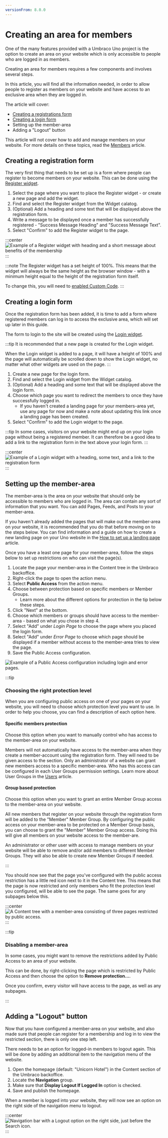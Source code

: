 ```yaml
---
versionFrom: 8.0.0
---
```


# Creating an area for members

One of the many features provided with a Umbraco Uno project is the option to create an area on your website which is only accessible to people who are logged in as members.

Creating an area for members requires a few components and involves several steps.

In this article, you will find all the information needed, in order to allow people to register as members on your website and have access to an exclusive area when they are logged in.

The article will cover:

* [Creating a registrations form](#creating-a-registration-form)
* [Creating a login form](#creating-a-login-form)
* Setting up the member-area
* Adding a "Logout" button

This article will not cover how to add and manage members on your website. For more details on these topics, read the [Members](../../Manage-users/Members) article.

## Creating a registration form

The very first thing that needs to be set up is a form where people can register to become members on your website. This can be done using the [Register widget](../../Widgets/Login-and-register/#register).

1. Select the page where you want to place the Register widget - or create a new page and add the widget.
2. Find and select the Register widget from the Widget calatog.
3. (Optional) Add a heading and some text that will be displayed above the registration form.
4. Write a message to be displayed once a member has successfully registered - "Success Message Heading" and "Success Message Text".
5. Select "Confirm" to add the Register widget to the page.

:::center
![Example of a Register widget with heading and a short message about benefits of the membership](images/register-widget-example.png)
:::

:::note
The Register widget has a set height of 100%. This means that the widget will always be the same height as the browser window - with a minimum height equal to the height of the registration form itself.

To change this, you will need to [enabled Custom Code](../../Custom-Code).
:::

## Creating a login form

Once the registration form has been added, it is time to add a form where registered members can log in to access the exclusive area, which will set up later in this guide.

The form to login to the site will be created using the [Login widget](../../Widgets/Login-and-register/#login).

:::tip
It is recommended that a new page is created for the Login widget.

When the Login widget is added to a page, it will have a height of 100% and the page will automatically be scrolled down to show the Login widget, no matter what other widgets are used on the page.
:::

1. Create a new page for the login form.
2. Find and select the Login widget from the Widget catalog.
3. (Optional) Add a heading and some text that will be displayed above the login form.
4. Choose which page you want to redirect the members to once they have successfully logged in.
    * If you haven't created a landing page for your members-area yet, use any page for now and make a note about updating this link once a landing page has been created.
5. Select "Confirm" to add the Login widget to the page.

:::tip
In some cases, visitors on your website might end up on your login page without being a registered member. It can therefore be a good idea to add a link to the registration form in the text above your login form.
:::

:::center
![Example of a Login widget with a heading, some text, and a link to the registration form](images/login-widget-example.png)
:::

## Setting up the member-area

The member-area is the area on your website that should only be accessible to members who are logged in. The area can contain any sort of information that you want. You can add Pages, Feeds, and Posts to your member-area.

If you haven't already added the pages that will make out the member-area on your website, it is recommended that you do that before moving on to the steps below. You can find information and a guide on how to create a new landing page on your Uno website in the [How to set up a landing page](../How-to-Set-Up-Landingpage) article.

Once you have a least one page for your member-area, follow the steps below to set up restrictions on who can visit the page(s).

1. Locate the page your member-area in the Content tree in the Umbraco backoffice.
2. Right-click the page to open the action menu.
3. Select **Public Access** from the action menu.
4. Choose between protection based on specific members or Member Groups.
    * Learn more about the different options for protection in the tip below these steps.
5. Click "Next" at the bottom.
6. Choose which members or groups should have access to the member-area - based on what you chose in step 4.
7. Select "Add" under *Login Page* to choose the page where you placed the login form.
8. Select "Add" under *Error Page* to choose which page should be displayed if a member without access to the member-area tries to view the page.
9. Save the Public Access configuration.

![Example of a Public Access configuration including login and error pages.](images/example-of-public-access-config.png)

:::tip

### Choosing the right protection level

When you are configuring public access on one of your pages on your website, you will need to choose which protection level you want to use. In order to help you choose, you can find a description of each option here.

#### Specific members protection

Choose this option when you want to manually control who has access to the member-area on your website.

Members will not automatically have access to the member-area when they create a member-account using the registration form. They will need to be given access to the section. Only an administrator of a website can grant new members access to a specific member-area. Who has this access can be configured in each User Groups permission settings. Learn more about User Groups in the [Users](../../Manage-users/Users) article.

#### Group based protection

Choose this option when you want to grant an entire Member Group access to the member-area on your website.

All new members that register on your website through the registration form will be added to the "Member" Member Group. By configuring the public access on your member-area to be protected on a Member Group basis, you can choose to grant the "Member" Member Group access. Doing this will give all members on your website access to the member-are.

An administrator or other user with access to manage members on your website will be able to remove and/or add members to different Member Groups. They will also be able to create new Member Groups if needed.

:::

You should now see that the page you've configured with the public access restriction has a little red icon next to it in the Content tree. This means that the page is now restricted and only members who fit the protection level you configured, will be able to see the page. The same goes for any subpages below this.

:::center
![A Content tree with a member-area consisting of three pages restricted by public access.](images/unicorn-club-restricted-area.png)
:::

:::tip

### Disabling a member-area

In some cases, you might want to remove the restrictions added by Public Access to an area of your website.

This can be done, by right-clicking the page which is restricted by Public Access and then choose the option to **Remove protection...**.

Once you confirm, every visitor will have access to the page, as well as any subpages.

:::

## Adding a "Logout" button

Now that you have configured a member-area on your website, and also made sure that people can register for a membership and log in to view the restricted section, there is only one step left.

There needs to be an option for logged-in members to logout again. This will be done by adding an additional item to the navigation menu of the website.

1. Open the homepage (default: "Unicorn Hotel") in the Content section of the Umbraco backoffice.
2. Locate the **Navigation** group.
3. Make sure that **Display Logout If Logged In** option is checked.
4. Save and publish the homepage.

When a member is logged into your website, they will now see an option on the right side of the navigation menu to logout.

:::center
![Navigation bar with a Logout option on the right side, just before the Search icon.](images/example-of-logout-button.png)
:::
